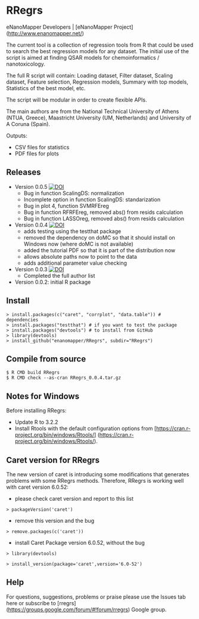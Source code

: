 RRegrs
======

eNanoMapper Developers |  [eNanoMapper Project] (http://www.enanomapper.net/)


The current tool is a collection of regression tools from R that could be used to search the best regression models for any dataset. The initial use of the script is aimed at finding QSAR models for chemoinformatics / nanotoxicology.

The full R script will contain: Loading dataset, Filter dataset, Scaling dataset, Feature selection, Regression models, Summary with top models, Statistics of the best model, etc.

The script will be modular in order to create flexible APIs.

The main authors are from the National Technical University of Athens (NTUA, Greece), Maastricht University (UM, Netherlands) and University of A Coruna (Spain).

Outputs:
- CSV files for statistics
- PDF files for plots

Releases
--------
* Version 0.0.5 [![DOI](https://zenodo.org/badge/doi/10.5281/zenodo.32580.svg)](http://dx.doi.org/10.5281/zenodo.32580)
  * Bug in function ScalingDS: normalization
  * Incomplete option in function ScalingDS: standarization
  * Bug in plot 4, function SVMRFEreg
  * Bug in function RFRFEreg, removed abs() from resids calculation
  * Bug in function LASSOreg, removed abs() from resids calculation
* Version 0.0.4 [![DOI](https://zenodo.org/badge/doi/10.5281/zenodo.21946.svg)](http://dx.doi.org/10.5281/zenodo.21946)
  * adds testing using the testthat package
  * removed the dependency on doMC so that it should install on Windows now (where doMC is not available)
  * added the tutorial PDF so that it is part of the distribution now
  * allows absolute paths now to point to the data
  * adds additional parameter value checking
* Version 0.0.3 [![DOI](https://zenodo.org/badge/6059/egonw/RRegrs.svg)](http://dx.doi.org/10.5281/zenodo.16446)
  * Completed the full author list
* Version 0.0.2: initial R package

Install
-------

    > install.packages(c("caret", "corrplot", "data.table")) # dependencies
    > install.packages("testthat") # if you want to test the package
    > install.packages("devtools") # to install from GitHub
    > library(devtools)
    > install_github("enanomapper/RRegrs", subdir="RRegrs")

Compile from source
-------------------

    $ R CMD build RRegrs
    $ R CMD check --as-cran RRegrs_0.0.4.tar.gz

Notes for Windows
-------------------

Before installing RRegrs:
* Update R to 3.2.2
* Install Rtools with the default configuration options from [https://cran.r-project.org/bin/windows/Rtools/] (https://cran.r-project.org/bin/windows/Rtools/). 

Caret version for RRegrs
----------------------------

The new version of caret is introducing some modifications that generates problems with some RRegrs methods.
Therefore, RRegrs is working well with caret version 6.0.52:

* please check caret version and report to this list

```> packageVersion('caret')```

* remove this version and the bug

```> remove.packages(c('caret'))```

* install Caret Package version 6.0.52, without the bug

```> library(devtools)```

```> install_version(package='caret',version='6.0-52')```


Help
-------------------

For questions, suggestions, problems or praise please use the Issues tab here or subscribe to [rregrs] (https://groups.google.com/forum/#!forum/rregrs) Google group.
